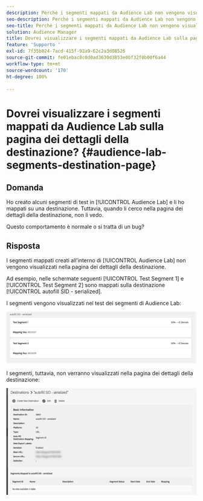 ```yaml
---
description: Perché i segmenti mappati da Audience Lab non vengono visualizzati nella pagina dei dettagli della destinazione?
seo-description: Perché i segmenti mappati da Audience Lab non vengono visualizzati nella pagina dei dettagli della destinazione?
seo-title: Perché i segmenti mappati da Audience Lab non vengono visualizzati nella pagina dei dettagli della destinazione?
solution: Audience Manager
title: Dovrei visualizzare i segmenti mappati da Audience Lab sulla pagina dei dettagli della destinazione?
feature: 'Supporto '
exl-id: 7f35b824-7acd-415f-92a9-62c2a3d08526
source-git-commit: fe01ebac8c0d0ad3630d3853e0bf32f0b00f6a44
workflow-type: tm+mt
source-wordcount: '170'
ht-degree: 100%

---
```


# Dovrei visualizzare i segmenti mappati da Audience Lab sulla pagina dei dettagli della destinazione? {#audience-lab-segments-destination-page}

## Domanda

Ho creato alcuni segmenti di test in [!UICONTROL Audience Lab] e li ho mappati su una destinazione. Tuttavia, quando li cerco nella pagina dei dettagli della destinazione, non li vedo.

Questo comportamento è normale o si tratta di un bug?

## Risposta

I segmenti mappati creati all’interno di [!UICONTROL Audience Lab] non vengono visualizzati nella pagina dei dettagli della destinazione.

Ad esempio, nelle schermate seguenti [!UICONTROL Test Segment 1] e [!UICONTROL Test Segment 2] sono mappati sulla destinazione [!UICONTROL autofill SID - serialized].

I segmenti vengono visualizzati nel test dei segmenti di Audience Lab:

![Immagine della visualizzazione segmenti di Audience Lab](assets/should_i_see_my_aamlab01.png)

I segmenti, tuttavia, non verranno visualizzati nella pagina dei dettagli della destinazione:

![Immagine della pagina dei dettagli della destinazione](assets/should_i_see_my_aamlab02.png)
